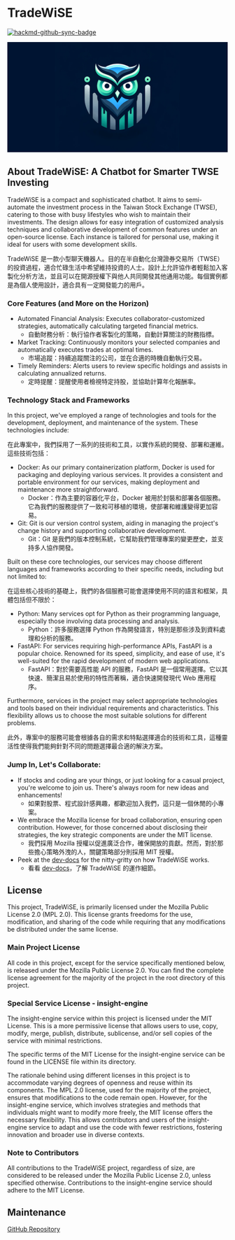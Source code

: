# TradeWiSE

[![hackmd-github-sync-badge](https://hackmd.io/1wmKYf4ZTs-fwh1vofwCOQ/badge)](https://hackmd.io/1wmKYf4ZTs-fwh1vofwCOQ)

![DALL·E 2023-12-02 00.04.25 - A sleek and modern logo for a financial technology service named 'TradeWiSE'. The logo should embody elements that represent trading and wisdom, like ](./images/logo-1280x640.png)

## About TradeWiSE: A Chatbot for Smarter TWSE Investing
TradeWiSE is a compact and sophisticated chatbot. It aims to semi-automate the investment process in the Taiwan Stock Exchange (TWSE), catering to those with busy lifestyles who wish to maintain their investments. The design allows for easy integration of customized analysis techniques and collaborative development of common features under an open-source license. Each instance is tailored for personal use, making it ideal for users with some development skills.

TradeWiSE 是一款小型聊天機器人。目的在半自動化台灣證券交易所（TWSE）的投資過程，適合忙碌生活中希望維持投資的人士。設計上允許協作者輕鬆加入客製化分析方法，並且可以在開源授權下與他人共同開發其他通用功能。每個實例都是為個人使用設計，適合具有一定開發能力的用戶。

### Core Features (and More on the Horizon)
* Automated Financial Analysis: Executes collaborator-customized strategies, automatically calculating targeted financial metrics.
    * 自動財務分析：執行協作者客製化的策略，自動計算關注的財務指標。
* Market Tracking: Continuously monitors your selected companies and automatically executes trades at optimal times.
    * 市場追蹤：持續追蹤關注的公司，並在合適的時機自動執行交易。
* Timely Reminders: Alerts users to review specific holdings and assists in calculating annualized returns.
    * 定時提醒：提醒使用者檢視特定持股，並協助計算年化報酬率。

### Technology Stack and Frameworks
In this project, we've employed a range of technologies and tools for the development, deployment, and maintenance of the system. These technologies include:

在此專案中，我們採用了一系列的技術和工具，以實作系統的開發、部署和運維。這些技術包括：

* Docker: As our primary containerization platform, Docker is used for packaging and deploying various services. It provides a consistent and portable environment for our services, making deployment and maintenance more straightforward.
    * Docker：作為主要的容器化平台，Docker 被用於封裝和部署各個服務。它為我們的服務提供了一致和可移植的環境，使部署和維護變得更加容易。
* Git: Git is our version control system, aiding in managing the project's change history and supporting collaborative development.
    * Git：Git 是我們的版本控制系統，它幫助我們管理專案的變更歷史，並支持多人協作開發。

Built on these core technologies, our services may choose different languages and frameworks according to their specific needs, including but not limited to:

在這些核心技術的基礎上，我們的各個服務可能會選擇使用不同的語言和框架，具體包括但不限於：

* Python: Many services opt for Python as their programming language, especially those involving data processing and analysis.
    * Python：許多服務選擇 Python 作為開發語言，特別是那些涉及到資料處理和分析的服務。
* FastAPI: For services requiring high-performance APIs, FastAPI is a popular choice. Renowned for its speed, simplicity, and ease of use, it's well-suited for the rapid development of modern web applications.
    * FastAPI：對於需要高性能 API 的服務，FastAPI 是一個常用選擇。它以其快速、簡潔且易於使用的特性而著稱，適合快速開發現代 Web 應用程序。

Furthermore, services in the project may select appropriate technologies and tools based on their individual requirements and characteristics. This flexibility allows us to choose the most suitable solutions for different problems.

此外，專案中的服務可能會根據各自的需求和特點選擇適合的技術和工具，這種靈活性使得我們能夠針對不同的問題選擇最合適的解決方案。

### Jump In, Let's Collaborate:
* If stocks and coding are your things, or just looking for a casual project, you're welcome to join us. There's always room for new ideas and enhancements!
    * 如果對股票、程式設計感興趣，都歡迎加入我們，這只是一個休閒的小專案。
* We embrace the Mozilla license for broad collaboration, ensuring open contribution. However, for those concerned about disclosing their strategies, the key strategic components are under the MIT license.
    * 我們採用 Mozilla 授權以促進廣泛合作，確保開放的貢獻。然而，對於那些擔心策略外洩的人，關鍵策略部分則採用 MIT 授權。
* Peek at the [dev-docs](./dev-docs) for the nitty-gritty on how TradeWiSE works.
    * 看看 [dev-docs](./dev-docs)，了解 TradeWiSE 的運作細節。

## License
This project, TradeWiSE, is primarily licensed under the Mozilla Public License 2.0 (MPL 2.0). This license grants freedoms for the use, modification, and sharing of the code while requiring that any modifications be distributed under the same license.

### Main Project License
All code in this project, except for the service specifically mentioned below, is released under the Mozilla Public License 2.0. You can find the complete license agreement for the majority of the project in the root directory of this project.

### Special Service License - insight-engine
The insight-engine service within this project is licensed under the MIT License. This is a more permissive license that allows users to use, copy, modify, merge, publish, distribute, sublicense, and/or sell copies of the service with minimal restrictions.

The specific terms of the MIT License for the insight-engine service can be found in the LICENSE file within its directory.

The rationale behind using different licenses in this project is to accommodate varying degrees of openness and reuse within its components. The MPL 2.0 license, used for the majority of the project, ensures that modifications to the code remain open. However, for the insight-engine service, which involves strategies and methods that individuals might want to modify more freely, the MIT license offers the necessary flexibility. This allows contributors and users of the insight-engine service to adapt and use the code with fewer restrictions, fostering innovation and broader use in diverse contexts.

### Note to Contributors

All contributions to the TradeWiSE project, regardless of size, are considered to be released under the Mozilla Public License 2.0, unless specified otherwise. Contributions to the insight-engine service should adhere to the MIT License.

## Maintenance
[GitHub Repository](https://github.com/Rezztech/TradeWiSE)
